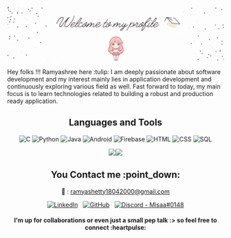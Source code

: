 ![](github-profile-readme/banner-white.gif)<!-- If you want the template for my gif, email me! -->
<br>

<body>
  
<div>
Hey folks !!! Ramyashree here :tulip: I am deeply passionate about software development and my interest mainly lies in application development and continuously exploring various field as well. Fast forward to today, my main focus is to learn technologies related to building a robust and production ready application.
</div>

<h2 align="center"> Languages and Tools </h2>
  
<div align="center">
  
![C](https://img.shields.io/badge/-C-ff69b4?&logo=C)
![Python](https://img.shields.io/badge/-Python-ff69b4?&logo=Python)
![Java](https://img.shields.io/badge/-Java-ff69b4?&logo=Java&logoColor=007396)
![Android](https://img.shields.io/badge/-AndroidStudio-ff69b4?&logo=Android)
![Firebase](https://img.shields.io/badge/-Firebase-ff69b4?&logo=Firebase)
![HTML](https://img.shields.io/badge/-HTML-ff69b4?&logo=HTML5)
![CSS](https://img.shields.io/badge/-CSS-ff69b4?&logo=CSS3)
![SQL](https://img.shields.io/badge/-SQL-ff69b4?&logo=MySQL)
 
  
<a href="https://ramyashreeshetty.github.io/"><img height="137px" src="https://github-readme-stats.vercel.app/api?username=ramyashreeshetty&hide_title=true&hide_border=true&show_icons=true&include_all_commits=true&count_private=true&line_height=21&text_color=000&icon_color=000&bg_color=0,ea6161,ffc64d,fffc4d,52fa5a&theme=graywhite" /><img height="137px" src="https://github-readme-stats.vercel.app/api/top-langs/?username=ramyashreeshetty&hide=html&hide_title=true&hide_border=true&layout=compact&langs_count=6&exclude_repo=comp426,Redventures-Movie-Quotes&text_color=000&icon_color=fff&bg_color=0,52fa5a,4dfcff,c64dff&theme=graywhite" /></a>
  
</div>
  
<h2 align="center"> You Contact me :point_down: </h2>
<div align="center" padding="12px">
  
:email: : ramyashetty18042000@gmail.com 
  
 <a href="https://www.linkedin.com/in/ramyashree-shetty/"><img alt="LinkedIn" height="32" width="32" src="https://github.com/peterthehan/peterthehan/blob/25fe7193e0f257bcad641daa7d9af9ff778f2634/assets/linkedin.svg"></a>&nbsp;&nbsp;
  <a href="https://github.com/ramyashreeshetty"><img alt="GitHub" height="32" width="32" src="https://github.com/peterthehan/peterthehan/blob/25fe7193e0f257bcad641daa7d9af9ff778f2634/assets/github.svg"></a>&nbsp;&nbsp;
  <a href="https://discord.gg/6jz4SmUvWm"><img alt="Discord - Misaa#0148" title="Discord - Misaa#0148" height="32" width="32" src="https://github.com/peterthehan/peterthehan/blob/25fe7193e0f257bcad641daa7d9af9ff778f2634/assets/discord.svg"></a>
  
<h4 align="center">I'm up for collaborations or even just a small pep talk :> so feel free to connect :heartpulse: </h4>
</body>
